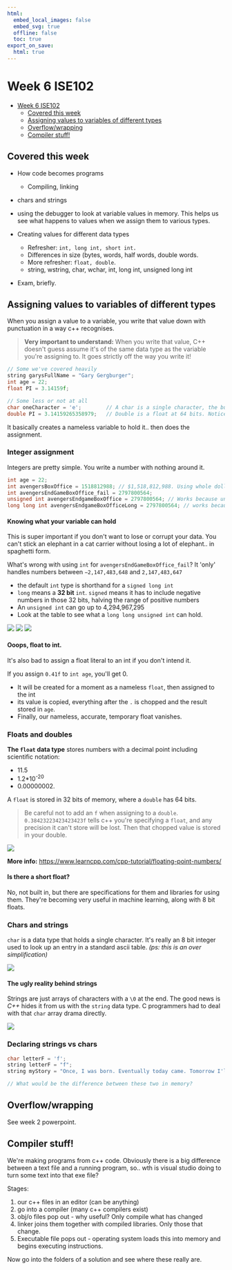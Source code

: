```yaml
---
html:
  embed_local_images: false
  embed_svg: true
  offline: false
  toc: true
export_on_save:
  html: true
---
```


# Week 6 ISE102


<!-- @import "[TOC]" {cmd="toc" depthFrom=1 depthTo=3 orderedList=false} -->

<!-- code_chunk_output -->

- [Week 6 ISE102](#week-6-ise102)
  - [Covered this week](#covered-this-week)
  - [Assigning values to variables of different types](#assigning-values-to-variables-of-different-types)
  - [Overflow/wrapping](#overflowwrapping)
  - [Compiler stuff!](#compiler-stuff)

<!-- /code_chunk_output -->


## Covered this week

* How code becomes programs
  - Compiling, linking

* chars and strings

* using the debugger to look at variable values in memory. This helps us see what happens to values when we assign them to various types.

* Creating values for different data types
  - Refresher: `int, long int, short int.`
  - Differences in size (bytes, words, half words, double words.
  - More refresher: `float, double`.    
  - string, wstring, char, wchar, int, long int, unsigned long int

* Exam, briefly.

## Assigning values to variables of different types

When you assign a value to a variable, you write that value down with punctuation in a way c++ recognises. 
  
  > **Very important to understand:**
  > When you write that value, C++ doesn't guess assume it's of the same data type as the variable you're assigning to. It goes strictly off the way you write it!

```cpp
// Some we've covered heavily
string garysFullName = "Gary Gergburger"; 
int age = 22;
float PI = 3.14159f;

// Some less or not at all
char oneCharacter = 'e';        // A char is a single character, the building block of strings
double PI = 3.14159265358979;   // Double is a float at 64 bits. Notice, no `f`
```

It basically creates a nameless variable to hold it.. then does the assignment. 

### Integer assignment

Integers are pretty simple. You write a number with nothing around it.

```cpp
int age = 22;
int avengersBoxOffice = 1518812988; // $1,518,812,988. Using whole dollars only.
int avengersEndGameBoxOffice_fail = 2797800564;   
unsigned int avengersEndgameBoxOffice = 2797800564; // Works because unsigned means more range
long long int avengersEndgameBoxOfficeLong = 2797800564; // works because long long is 64 bit.
```

#### Knowing what your variable can hold

This is super important if you don't want to lose or corrupt your data. You can't stick an elephant in a cat carrier without losing a lot of elephant.. in spaghetti form.

What's wrong with using `int` for `avengersEndGameBoxOffice_fail`? It 'only' handles numbers between `−2,147,483,648` and `2,147,483,647`
  - the default `int` type is shorthand for a `signed long int`
  - `long` means a **32 bit** `int`. `signed` means it has to include negative numbers in those 32 bits, halving the range of positive numbers
  - An `unsigned int` can go up to 4,294,967,295
  - Look at the table to see what a `long long unsigned int` can hold.

![](assets/week7/data_types_a.png)
![](assets/week7/cpu_ryzen.jpg)
![](assets/week7/ram_plain.jpg)

#### Ooops, float to int.
It's also bad to assign a float literal to an int if you don't intend it.

If you assign `0.41f` to `int age`, you'll get 0.
  - It will be created for a moment as a nameless `float`, then assigned to the int
  - its value is copied, everything after the `.` is chopped and the result stored in `age`.
  - Finally, our nameless, accurate, temporary float vanishes.

### Floats and doubles

**The `float` data type** stores numbers with a decimal point including scientific notation:
* 11.5 
* 1.2*10<sup>-20</sup>
* 0.00000002.

A `float` is stored in 32 bits of memory, where a `double` has 64 bits. 

>Be careful not to add an `f` when assigning to a `double`. `0.38423223423423423f` tells c++ you're specifying a `float`, and any precision it can't store will be lost. Then that chopped value is stored in your double.

![](assets/week4/floats_doubles_constants.png)

**More info:** https://www.learncpp.com/cpp-tutorial/floating-point-numbers/

 #### Is there a short float? 
 No, not built in, but there are specifications for them and libraries for using them.
 They're becoming very useful in machine learning, along with 8 bit floats.

 ### Chars and strings

`char` is a data type that holds a single character. It's really an 8 bit integer used to look up an entry in a standard ascii table.  _(ps: this is an over simplification)_

![](assets/week7/ascii-table.png)

#### The ugly reality behind strings

Strings are just arrays of characters with a `\0` at the end. The good news is _C++_ hides it from us with the `string` data type. C programmers had to deal with that `char` array drama directly.

 ![](assets/week7/string_type_under_hood.jpg)

### Declaring strings vs chars

```cpp
char letterF = 'f';
string letterF = "f";
string myStory = "Once, I was born. Eventually today came. Tomorrow I'll probably still be alive.";

// What would be the difference between these two in memory?
```

## Overflow/wrapping

See week 2 powerpoint.

## Compiler stuff!
We're making programs from c++ code. Obviously there is a big difference between a text file and a running program, so.. wth is visual studio doing to turn some text into that exe file?

Stages:
  1. our c++ files in an editor (can be anything)
  2. go into a compiler (many c++ compilers exist)
  3. obj/o files pop out   - why useful? Only compile what has changed
  4. linker joins them together with compiled libraries. Only those that change.
  5. Executable file pops out - operating system loads this into memory and begins executing instructions.

Now go into the folders of a solution and see where these really are.
 